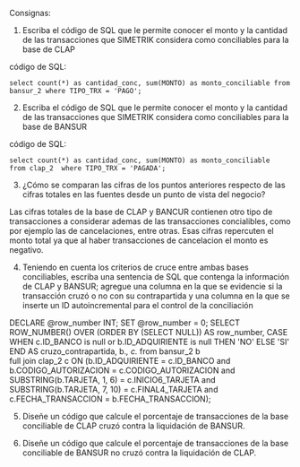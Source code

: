 Consignas:

1. Escriba el código de SQL que le permite conocer el monto y la cantidad de las transacciones que SIMETRIK considera como conciliables para la base de CLAP

código de SQL:

```select count(*) as cantidad_conc, sum(MONTO) as monto_conciliable from bansur_2 where TIPO_TRX = 'PAGO';```

2. Escriba el código de SQL que le permite conocer el monto y la cantidad de las transacciones que SIMETRIK considera como conciliables para la base de BANSUR

código de SQL:

```select count(*) as cantidad_conc, sum(MONTO) as monto_conciliable  from clap_2  where TIPO_TRX = 'PAGADA';```

3. ¿Cómo se comparan las cifras de los puntos anteriores respecto de las cifras totales en las fuentes desde un punto de vista del negocio?

Las cifras totales de la base de CLAP y BANCUR contienen otro tipo de transacciones a considerar ademas de las transacciones concialibles, como por ejemplo las de cancelaciones, entre otras.
Esas cifras repercuten el monto total ya que al haber transacciones de cancelacion el monto es negativo.

4. Teniendo en cuenta los criterios de cruce entre ambas bases conciliables, escriba una sentencia de SQL que contenga la información de CLAP y BANSUR; agregue una columna en la que se evidencie si la transacción cruzó o no con su contrapartida y una columna en la que se inserte un ID autoincremental para el control de la conciliación


DECLARE @row_number INT;
SET @row_number = 0;
SELECT ROW_NUMBER() OVER (ORDER BY (SELECT NULL)) AS row_number, 
		CASE 
			WHEN c.ID_BANCO is null or b.ID_ADQUIRIENTE is null THEN 'NO'
			ELSE 'SI'
		END AS cruzo_contrapartida,
		b.*,
		c.*
from bansur_2 b  
full join clap_2 c 
	ON (b.ID_ADQUIRIENTE = c.ID_BANCO and 
		b.CODIGO_AUTORIZACION  = c.CODIGO_AUTORIZACION and 
		SUBSTRING(b.TARJETA, 1, 6) = c.INICIO6_TARJETA and 
		SUBSTRING(b.TARJETA, 7, 10) = c.FINAL4_TARJETA and 
		c.FECHA_TRANSACCION = b.FECHA_TRANSACCION);


5. Diseñe un código que calcule el porcentaje de transacciones de la base conciliable de CLAP cruzó contra la liquidación de BANSUR.

6. Diseñe un código que calcule el porcentaje de transacciones de la base conciliable de BANSUR no cruzó contra la liquidación de CLAP.
